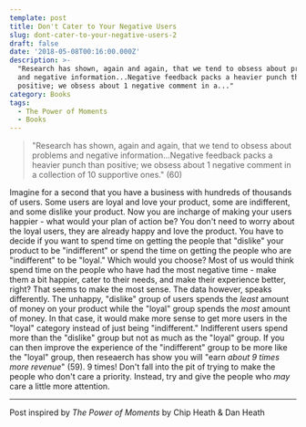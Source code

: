 ```yaml
---
template: post
title: Don't Cater to Your Negative Users
slug: dont-cater-to-your-negative-users-2
draft: false
date: '2018-05-08T00:16:00.000Z'
description: >-
  "Research has shown, again and again, that we tend to obsess about problems
  and negative information...Negative feedback packs a heavier punch than
  positive; we obsess about 1 negative comment in a..."
category: Books
tags:
  - The Power of Moments
  - Books
---
```


> "Research has shown, again and again, that we tend to obsess about problems and negative information...Negative feedback packs a heavier punch than positive; we obsess about 1 negative comment in a collection of 10 supportive ones." (60)

Imagine for a second that you have a business with hundreds of thousands of users. Some users are loyal and love your product, some are indifferent, and some dislike your product. Now you are incharge of making your users happier - what would your plan of action be? You don't need to worry about the loyal users, they are already happy and love the product. You have to decide if you want to spend time on getting the people that "dislike" your product to be "indifferent" or spend the time on getting the people who are "indifferent" to be "loyal." Which would you choose? Most of us would think spend time on the people who have had the most negative time - make them a bit happier, cater to their needs, and make their experience better, right? That seems to make the most sense. The data however, speaks differently. The unhappy, "dislike" group of users spends the *least* amount of money on your product while the "loyal" group spends the *most* amount of money. In that case, it would make more sense to get more users in the "loyal" category instead of just being "indifferent." Indifferent users spend more than the "dislike" group but not as much as the "loyal" group. If you can then improve the experience of the "indifferent" group to be more like the "loyal" group, then reseaerch has show you will "earn *about 9 times more revenue*" (59). 9 times! Don't fall into the pit of trying to make the people who don't care a priority. Instead, try and give the people who *may* care a little more attention.

---

Post inspired by *The Power of Moments* by Chip Heath & Dan Heath
